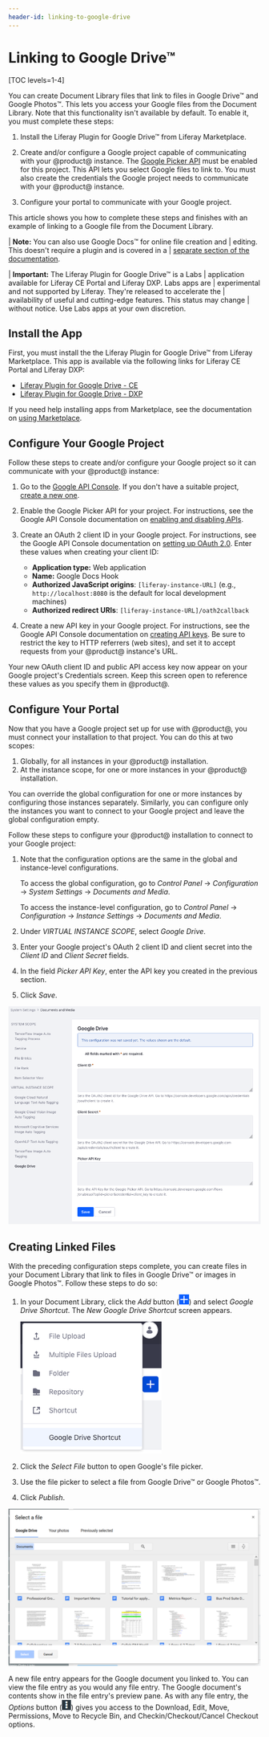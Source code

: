 ```yaml
---
header-id: linking-to-google-drive
---
```


# Linking to Google Drive™

[TOC levels=1-4]

You can create Document Library files that link to files in Google Drive&trade; 
and Google Photos&trade;. This lets you access your Google files from the 
Document Library. Note that this functionality isn't available by default. To 
enable it, you must complete these steps: 

1.  Install the Liferay Plugin for Google Drive&trade; from Liferay Marketplace. 

2.  Create and/or configure a Google project capable of communicating with your 
    @product@ instance. The 
    [Google Picker API](https://developers.google.com/picker/) 
    must be enabled for this project. This API lets you select Google files to 
    link to. You must also create the credentials the Google project needs to 
    communicate with your @product@ instance. 

3.  Configure your portal to communicate with your Google project. 

This article shows you how to complete these steps and finishes with an example 
of linking to a Google file from the Document Library. 

| **Note:** You can also use Google Docs&trade; for online file creation and 
| editing. This doesn't require a plugin and is covered in a 
| [separate section of the documentation](/docs/7-2/user/-/knowledge_base/u/online-file-creation-and-editing-with-google-docs). 

| **Important:** The Liferay Plugin for Google Drive&trade; is a Labs 
| application available for Liferay CE Portal and Liferay DXP. Labs apps are 
| experimental and not supported by Liferay. They're released to accelerate the 
| availability of useful and cutting-edge features. This status may change 
| without notice. Use Labs apps at your own discretion. 

## Install the App

First, you must install the the Liferay Plugin for Google Drive&trade; from 
Liferay Marketplace. This app is available via the following links for Liferay 
CE Portal and Liferay DXP: 

-   [Liferay Plugin for Google Drive - CE](https://web.liferay.com/marketplace/-/mp/application/105847499)
-   [Liferay Plugin for Google Drive - DXP](https://web.liferay.com/marketplace/-/mp/application/98011653)

If you need help installing apps from Marketplace, see the documentation on 
[using Marketplace](/docs/7-2/user/-/knowledge_base/u/using-the-liferay-marketplace). 

## Configure Your Google Project

Follow these steps to create and/or configure your Google project so it can 
communicate with your @product@ instance: 

1.  Go to the
    [Google API Console](https://console.developers.google.com). 
    If you don't have a suitable project, 
    [create a new one](https://support.google.com/googleapi/answer/6251787?hl=en&ref_topic=7014522). 

2.  Enable the Google Picker API for your project. For instructions, see the 
    Google API Console documentation on 
    [enabling and disabling APIs](https://support.google.com/googleapi/answer/6158841). 

3.  Create an OAuth 2 client ID in your Google project. For instructions, see 
    the Google API Console documentation on 
    [setting up OAuth 2.0](https://support.google.com/googleapi/answer/6158849). 
    Enter these values when creating your client ID: 

    -   **Application type:** Web application
    -   **Name:** Google Docs Hook
    -   **Authorized JavaScript origins**: `[liferay-instance-URL]` (e.g., 
        `http://localhost:8080` is the default for local development machines)
    -   **Authorized redirect URIs**: `[liferay-instance-URL]/oath2callback` 

4.  Create a new API key in your Google project. For instructions, see the 
    Google API Console documentation on 
    [creating API keys](https://support.google.com/googleapi/answer/6158862?hl=en). 
    Be sure to restrict the key to HTTP referrers (web sites), and set it to 
    accept requests from your @product@ instance's URL. 

Your new OAuth client ID and public API access key now appear on your Google 
project's Credentials screen. Keep this screen open to reference these values as 
you specify them in @product@. 

## Configure Your Portal

Now that you have a Google project set up for use with @product@, you must 
connect your installation to that project. You can do this at two scopes: 

1.  Globally, for all instances in your @product@ installation. 
2.  At the instance scope, for one or more instances in your @product@ 
    installation. 

You can override the global configuration for one or more instances by 
configuring those instances separately. Similarly, you can configure only the 
instances you want to connect to your Google project and leave the global 
configuration empty. 

Follow these steps to configure your @product@ installation to connect to your 
Google project: 

1.  Note that the configuration options are the same in the global and 
    instance-level configurations. 

    To access the global configuration, go to *Control Panel* &rarr; 
    *Configuration* &rarr; *System Settings* &rarr; *Documents and Media*. 

    To access the instance-level configuration, go to *Control Panel* &rarr; 
    *Configuration* &rarr; *Instance Settings* &rarr; *Documents and Media*. 

2.  Under *VIRTUAL INSTANCE SCOPE*, select *Google Drive*. 

3.  Enter your Google project's OAuth 2 client ID and client secret into the 
    *Client ID* and *Client Secret* fields. 

4.  In the field *Picker API Key*, enter the API key you created in the previous 
    section. 

5.  Click *Save*. 

![Figure 1: Enter your Google project's OAuth 2 client ID, OAuth 2 client secret, and Picker API key.](../../../../images/google-drive-system-settings.png)

## Creating Linked Files

With the preceding configuration steps complete, you can create files in your 
Document Library that link to files in Google Drive&trade; or images in Google 
Photos&trade;. Follow these steps to do so:

1.  In your Document Library, click the *Add* button 
    (![Add](../../../../images/icon-add.png)) 
    and select *Google Drive Shortcut*. The *New Google Drive Shortcut* screen 
    appears. 

    ![Figure 2: Select *New Google Drive Shortcut* from the *Add* menu in your Document Library.](../../../../images/dm-new-google-drive-shortcut.png)

2.  Click the *Select File* button to open Google's file picker. 

3.  Use the file picker to select a file from Google Drive&trade; or Google 
    Photos&trade;. 

4.  Click *Publish*. 

![Figure 3: You can select files from Google Drive&trade; or your photos.](../../../../images/dm-google-select-a-file.png)

A new file entry appears for the Google document you linked to. You can view the
file entry as you would any file entry. The Google document's contents show in 
the file entry's preview pane. As with any file entry, the *Options* button 
(![Options](../../../../images/icon-options.png)) 
gives you access to the Download, Edit, Move, Permissions, Move to Recycle Bin, 
and Checkin/Checkout/Cancel Checkout options. 
